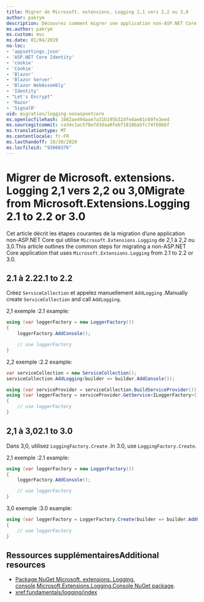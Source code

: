 ```yaml
---
title: Migrer de Microsoft. extensions. Logging 2,1 vers 2,2 ou 3,0
author: pakrym
description: Découvrez comment migrer une application non-ASP.NET Core qui utilise Microsoft. extensions. Logging de 2,1 à 2,2 ou 3,0.
ms.author: pakrym
ms.custom: mvc
ms.date: 01/04/2019
no-loc:
- 'appsettings.json'
- 'ASP.NET Core Identity'
- 'cookie'
- 'Cookie'
- 'Blazor'
- 'Blazor Server'
- 'Blazor WebAssembly'
- 'Identity'
- "Let's Encrypt"
- 'Razor'
- 'SignalR'
uid: migration/logging-nonaspnetcore
ms.openlocfilehash: 1082ae494aae7a31b195b32dfedae81c60fe3eed
ms.sourcegitcommit: ca34c1ac578e7d3daa0febf1810ba5fc74f60bbf
ms.translationtype: MT
ms.contentlocale: fr-FR
ms.lasthandoff: 10/30/2020
ms.locfileid: "93060376"
---
```

# <a name="migrate-from-microsoftextensionslogging-21-to-22-or-30"></a><span data-ttu-id="9bb74-103">Migrer de Microsoft. extensions. Logging 2,1 vers 2,2 ou 3,0</span><span class="sxs-lookup"><span data-stu-id="9bb74-103">Migrate from Microsoft.Extensions.Logging 2.1 to 2.2 or 3.0</span></span>

<span data-ttu-id="9bb74-104">Cet article décrit les étapes courantes de la migration d’une application non-ASP.NET Core qui utilise `Microsoft.Extensions.Logging` de 2,1 à 2,2 ou 3,0.</span><span class="sxs-lookup"><span data-stu-id="9bb74-104">This article outlines the common steps for migrating a non-ASP.NET Core application that uses `Microsoft.Extensions.Logging` from 2.1 to 2.2 or 3.0.</span></span>

## <a name="21-to-22"></a><span data-ttu-id="9bb74-105">2.1 à 2.2</span><span class="sxs-lookup"><span data-stu-id="9bb74-105">2.1 to 2.2</span></span>

<span data-ttu-id="9bb74-106">Créez `ServiceCollection` et appelez manuellement `AddLogging` .</span><span class="sxs-lookup"><span data-stu-id="9bb74-106">Manually create `ServiceCollection` and call `AddLogging`.</span></span>

<span data-ttu-id="9bb74-107">2,1 exemple :</span><span class="sxs-lookup"><span data-stu-id="9bb74-107">2.1 example:</span></span>

```csharp
using (var loggerFactory = new LoggerFactory())
{
    loggerFactory.AddConsole();

    // use loggerFactory
}
```

<span data-ttu-id="9bb74-108">2,2 exemple :</span><span class="sxs-lookup"><span data-stu-id="9bb74-108">2.2 example:</span></span>

```csharp
var serviceCollection = new ServiceCollection();
serviceCollection.AddLogging(builder => builder.AddConsole());

using (var serviceProvider = serviceCollection.BuildServiceProvider())
using (var loggerFactory = serviceProvider.GetService<ILoggerFactory>())
{
    // use loggerFactory
}
```

## <a name="21-to-30"></a><span data-ttu-id="9bb74-109">2,1 à 3,0</span><span class="sxs-lookup"><span data-stu-id="9bb74-109">2.1 to 3.0</span></span>

<span data-ttu-id="9bb74-110">Dans 3,0, utilisez `LoggingFactory.Create` .</span><span class="sxs-lookup"><span data-stu-id="9bb74-110">In 3.0, use `LoggingFactory.Create`.</span></span>

<span data-ttu-id="9bb74-111">2,1 exemple :</span><span class="sxs-lookup"><span data-stu-id="9bb74-111">2.1 example:</span></span>

```csharp
using (var loggerFactory = new LoggerFactory())
{
    loggerFactory.AddConsole();

    // use loggerFactory
}
```

<span data-ttu-id="9bb74-112">3,0 exemple :</span><span class="sxs-lookup"><span data-stu-id="9bb74-112">3.0 example:</span></span>

```csharp
using (var loggerFactory = LoggerFactory.Create(builder => builder.AddConsole()))
{
    // use loggerFactory
}
```

## <a name="additional-resources"></a><span data-ttu-id="9bb74-113">Ressources supplémentaires</span><span class="sxs-lookup"><span data-stu-id="9bb74-113">Additional resources</span></span>

* <span data-ttu-id="9bb74-114">[Package NuGet Microsoft. extensions. Logging. console](https://www.nuget.org/packages/Microsoft.Extensions.Logging.Console/).</span><span class="sxs-lookup"><span data-stu-id="9bb74-114">[Microsoft.Extensions.Logging.Console NuGet package](https://www.nuget.org/packages/Microsoft.Extensions.Logging.Console/).</span></span>
* <xref:fundamentals/logging/index>
